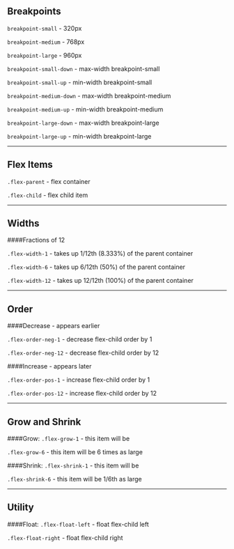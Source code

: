 Breakpoints
-----------

`breakpoint-small` - 320px

`breakpoint-medium` - 768px

`breakpoint-large` - 960px


`breakpoint-small-down` - max-width breakpoint-small

`breakpoint-small-up` - min-width breakpoint-small

`breakpoint-medium-down` - max-width breakpoint-medium

`breakpoint-medium-up` - min-width breakpoint-medium

`breakpoint-large-down` - max-width breakpoint-large

`breakpoint-large-up` - min-width breakpoint-large

___

Flex Items
-----------

`.flex-parent` - flex container 

`.flex-child` - flex child item

___

Widths
-----------
####Fractions of 12

`.flex-width-1` - takes up 1/12th (8.333%) of the parent container

`.flex-width-6` - takes up 6/12th (50%) of the parent container

`.flex-width-12` - takes up 12/12th (100%) of the parent container

___

Order
-----------

####Decrease - appears earlier

`.flex-order-neg-1` - decrease flex-child order by 1

`.flex-order-neg-12` - decrease flex-child order by 12

####Increase - appears later

`.flex-order-pos-1` - increase flex-child order by 1

`.flex-order-pos-12` - increase flex-child order by 12

___

Grow and Shrink
-----------

####Grow:
`.flex-grow-1` - this item will be 

`.flex-grow-6` - this item will be 6 times as large


####Shrink:
`.flex-shrink-1` - this item will be

`.flex-shrink-6` - this item will be 1/6th as large

___

Utility
-----------

####Float:
`.flex-float-left` - float flex-child left

`.flex-float-right` - float flex-child right
